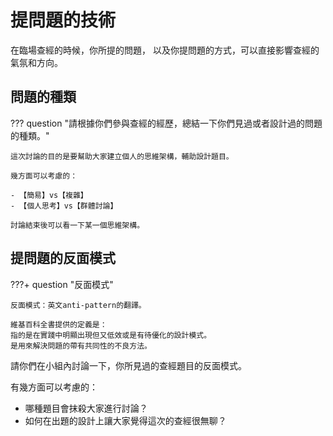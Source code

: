 # 提問題的技術

在臨場查經的時候，你所提的問題，
以及你提問題的方式，可以直接影響查經的氣氛和方向。

## 問題的種類

??? question "請根據你們參與查經的經歷，總結一下你們見過或者設計過的問題的種類。"

    這次討論的目的是要幫助大家建立個人的思維架構，輔助設計題目。

    幾方面可以考慮的：

    - 【簡易】vs【複雜】
    - 【個人思考】vs【群體討論】

    討論結束後可以看一下某一個思維架構。

## 提問題的反面模式


???+ question "反面模式"

    反面模式：英文anti-pattern的翻譯。

    維基百科全書提供的定義是：
    指的是在實踐中明顯出現但又低效或是有待優化的設計模式。
    是用來解決問題的帶有共同性的不良方法。

請你們在小組內討論一下，你所見過的查經題目的反面模式。

有幾方面可以考慮的：

- 哪種題目會抹殺大家進行討論？
- 如何在出題的設計上讓大家覺得這次的查經很無聊？
